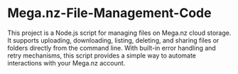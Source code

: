 # Mega.nz-File-Management-Code
This project is a Node.js script for managing files on Mega.nz cloud storage. It supports uploading, downloading, listing, deleting, and sharing files or folders directly from the command line. With built-in error handling and retry mechanisms, this script provides a simple way to automate interactions with your Mega.nz account.
